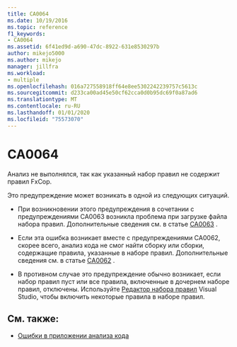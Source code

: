 ```yaml
---
title: CA0064
ms.date: 10/19/2016
ms.topic: reference
f1_keywords:
- CA0064
ms.assetid: 6f41ed9d-a690-47dc-8922-631e8530297b
author: mikejo5000
ms.author: mikejo
manager: jillfra
ms.workload:
- multiple
ms.openlocfilehash: 016a727558918ff64e8ee5302242239757c5613c
ms.sourcegitcommit: d233ca00ad45e50cf62cca0d0b95dc69f0a87ad6
ms.translationtype: MT
ms.contentlocale: ru-RU
ms.lasthandoff: 01/01/2020
ms.locfileid: "75573070"
---
```

# <a name="ca0064"></a>CA0064

Анализ не выполнялся, так как указанный набор правил не содержит правил FxCop.

Это предупреждение может возникать в одной из следующих ситуаций.

- При возникновении этого предупреждения в сочетании с предупреждениями CA0063 возникла проблема при загрузке файла набора правил. Дополнительные сведения см. в статье [CA0063](ca0063.md) .

- Если эта ошибка возникает вместе с предупреждениями CA0062, скорее всего, анализ кода не смог найти сборку или сборки, содержащие правила, указанные в наборе правил. Дополнительные сведения см. в статье [CA0062](ca0062.md) .

- В противном случае это предупреждение обычно возникает, если набор правил пуст или все правила, включенные в дочернем наборе правил, отключены. Используйте [Редактор набора правил](../code-quality/working-in-the-code-analysis-rule-set-editor.md) Visual Studio, чтобы включить некоторые правила в наборе правил.

## <a name="see-also"></a>См. также:

- [Ошибки в приложении анализа кода](../code-quality/code-analysis-application-errors.md)
